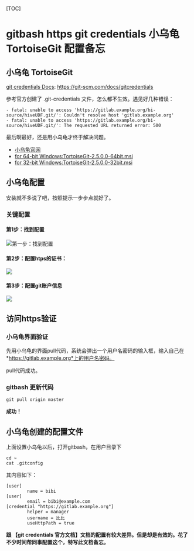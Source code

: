 [TOC]

# gitbash https git credentials 小乌龟 TortoiseGit 配置备忘


## 小乌龟 TortoiseGit
[git credentials Docs](https://git-scm.com/docs/gitcredentials): https://git-scm.com/docs/gitcredentials

参考官方创建了 .git-credentials 文件，怎么都不生效。遇见好几种错误：
```
- fatal: unable to access 'https://gitlab.example.org/bi-source/hiveUDF.git/': Couldn't resolve host 'gitlab.example.org'
- fatal: unable to access 'https://gitlab.example.org/bi-source/hiveUDF.git/': The requested URL returned error: 500
```

最后啊最好，还是用小乌龟才终于解决问题。

- [小乌龟官网](https://tortoisegit.org)
- [	for 64-bit Windows:TortoiseGit-2.5.0.0-64bit.msi](https://download.tortoisegit.org/tgit/2.5.0.0/TortoiseGit-2.5.0.0-64bit.msi)
- [for 32-bit Windows:TortoiseGit-2.5.0.0-32bit.msi](https://download.tortoisegit.org/tgit/2.5.0.0/TortoiseGit-2.5.0.0-32bit.msi)

## 小乌龟配置

安装就不多说了吧，按照提示一步步点就好了。


### 关键配置
#### 第1步：找到配置
![第一步：找到配置](http://olx1ji9hn.bkt.clouddn.com/image/tortoiseGit-settings.png)

#### 第2步：配置htps的证书：
![](http://olx1ji9hn.bkt.clouddn.com/image/tortoiseGit-set-credential%281%29.png)

#### 第3步：配置git账户信息
![](http://olx1ji9hn.bkt.clouddn.com/image/tortoiseGit-set-userInfol%281%29.png)

## 访问https验证

### 小乌龟界面验证
先用小乌龟的界面pull代码，系统会弹出一个用户名密码的输入框，输入自己在*https://gitlab.example.org*上的用户名密码。

pull代码成功。

### gitbash 更新代码
```
git pull origin master
```
**成功！**


## 小乌龟创建的配置文件
上面设置小乌龟以后，打开gitbash，在用户目录下
```
cd ~
cat .gitconfig
```

其内容如下：
``` shell
[user]
        name = bibi
[user]
        email = bibi@example.com
[credential "https://gitlab.example.org"]
        helper = manager
        username = 比比
        useHttpPath = true

```

**跟 【git credentials 官方文档】文档的配置有较大差异。但是却是有效的。花了不少时间帮同事配置这个，特写此文档备忘。**